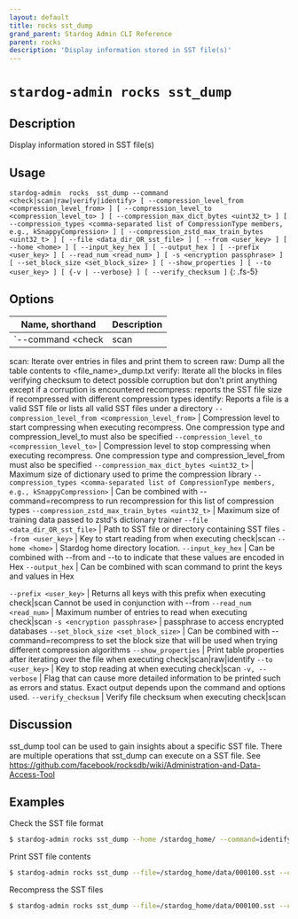 ```yaml
---
layout: default
title: rocks sst_dump
grand_parent: Stardog Admin CLI Reference
parent: rocks
description: 'Display information stored in SST file(s)'
---
```


#  `stardog-admin rocks sst_dump` 
## Description
Display information stored in SST file(s)<br>
## Usage
`stardog-admin  rocks  sst_dump --command <check|scan|raw|verify|identify> [ --compression_level_from <compression_level_from> ] [ --compression_level_to <compression_level_to> ] [ --compression_max_dict_bytes <uint32_t> ] [ --compression_types <comma-separated list of CompressionType members, e.g., kSnappyCompression> ] [ --compression_zstd_max_train_bytes <uint32_t> ] [ --file <data_dir_OR_sst_file> ] [ --from <user_key> ] [ --home <home> ] [ --input_key_hex ] [ --output_hex ] [ --prefix <user_key> ] [ --read_num <read_num> ] [ -s <encryption passphrase> ] [ --set_block_size <set_block_size> ] [ --show_properties ] [ --to <user_key> ] [ {-v | --verbose} ] [ --verify_checksum ]`
{: .fs-5}
## Options

Name, shorthand | Description 
---|---
`--command <check|scan|raw|verify|identify>` | check: Iterate over entries in files but don't print anything except if an error is encountered (default command)
scan: Iterate over entries in files and print them to screen
raw: Dump all the table contents to <file_name>_dump.txt
verify: Iterate all the blocks in files verifying checksum to detect possible corruption but don't print anything except if a corruption is encountered
recompress: reports the SST file size if recompressed with different compression types
identify: Reports a file is a valid SST file or lists all valid SST files under a directory
`--compression_level_from <compression_level_from>` | Compression level to start compressing when executing recompress. One compression type
      and compression_level_to must also be specified
`--compression_level_to <compression_level_to>` | Compression level to stop compressing when executing recompress. One compression type
      and compression_level_from must also be specified
`--compression_max_dict_bytes <uint32_t>` | Maximum size of dictionary used to prime the compression library
`--compression_types <comma-separated list of CompressionType members, e.g., kSnappyCompression>` | Can be combined with --command=recompress to run recompression for this
      list of compression types
`--compression_zstd_max_train_bytes <uint32_t>` | Maximum size of training data passed to zstd's dictionary trainer
`--file <data_dir_OR_sst_file>` | Path to SST file or directory containing SST files
`--from <user_key>` | Key to start reading from when executing check|scan
`--home <home>` | Stardog home directory location.
`--input_key_hex` | Can be combined with --from and --to to indicate that these values are encoded in Hex
`--output_hex` | Can be combined with scan command to print the keys and values in Hex

`--prefix <user_key>` | Returns all keys with this prefix when executing check|scan
Cannot be used in conjunction with --from
`--read_num <read_num>` | Maximum number of entries to read when executing check|scan
`-s <encryption passphrase>` | passphrase to access encrypted databases
`--set_block_size <set_block_size>` | Can be combined with --command=recompress to set the block size that will
      be used when trying different compression algorithms
`--show_properties` | Print table properties after iterating over the file when executing
      check|scan|raw|identify
`--to <user_key>` | Key to stop reading at when executing check|scan
`-v, --verbose` | Flag that can cause more detailed information to be printed such as errors and status. Exact output depends upon the command and options used.
`--verify_checksum` | Verify file checksum when executing check|scan

## Discussion
sst_dump tool can be used to gain insights about a specific SST file. There are multiple operations that sst_dump can execute on a SST file. See https://github.com/facebook/rocksdb/wiki/Administration-and-Data-Access-Tool

## Examples
Check the SST file format
```bash
$ stardog-admin rocks sst_dump --home /stardog_home/ --command=identify --verify_checksum
```
Print SST file contents
```bash
$ stardog-admin rocks sst_dump --file=/stardog_home/data/000100.sst --command=scan --read_num=100  --output_hex
```
Recompress the SST files
```bash
$ stardog-admin rocks sst_dump --file=/stardog_home/data/000100.sst --command=recompress --compression_types=kSnappyCompression
```

